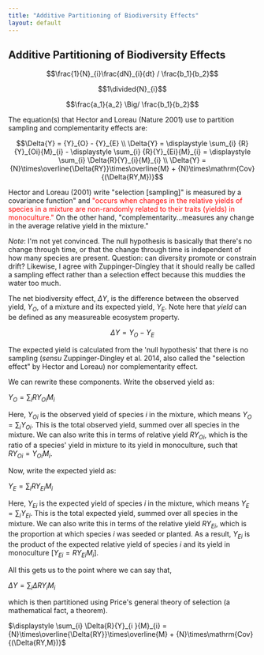 ```yaml
---
title: "Additive Partitioning of Biodiversity Effects"
layout: default
---
```




## Additive Partitioning of Biodiversity Effects

$$\frac{1}{N}_{i}\frac{dN}_{i}{dt} / \frac{b_1}{b_2}$$

$$1\divided{N}_{i}$$

  $$\frac{a_1}{a_2} \Big/ \frac{b_1}{b_2}$$

The equation(s) that Hector and Loreau (Nature 2001) use to partition sampling and complementarity effects are:

$$\Delta{Y} = {Y}_{O} - {Y}_{E}  \\ \Delta{Y} = \displaystyle \sum_{i} {R}{Y}_{Oi}{M}_{i} - \displaystyle \sum_{i} {R}{Y}_{Ei}{M}_{i} = \displaystyle \sum_{i} \Delta{R}{Y}_{i}{M}_{i} \\ \Delta{Y} =  {N}\times\overline{\Delta{RY}}\times\overline{M} + {N}\times\mathrm{Cov}{(\Delta{RY,M})}$$

Hector and Loreau (2001) write "selection [sampling]" is measured by a covariance function" and <span style="color:red">"occurs when changes in the relative yields of species in a mixture are non-randomly related to their traits (yields) in monoculture."</span> On the other hand, "complementarity...measures any change in the average relative yield in the mixture."

*Note*: I'm not yet convinced. The null hypothesis is basically that there's no change through time, or that the change through time is independent of how many species are present. Question: can diversity promote or constrain drift? Likewise, I agree with Zuppinger-Dingley that it should really be called a sampling effect rather than a selection effect because this muddies the water too much.

The net biodiversity effect, $\Delta{Y}$, is the difference between the observed yield, $Y_O$, of a mixture and its expected yield, $Y_E$. Note here that *yield* can be defined as any measureable ecosystem property.

$$\Delta{Y} = {Y}_{O} - {Y}_{E}$$

The expected yield is calculated from the 'null hypothesis' that there is no sampling (*sensu* Zuppinger-Dingley et al. 2014, also called the "selection effect" by Hector and Loreau) nor complementarity effect.

We can rewrite these components. Write the observed yield as:

$Y_O = \displaystyle \sum_{i} {R}{Y}_{Oi}{M}_{i}$

Here, $Y_{Oi}$ is the observed yield of species *i* in the mixture, which means $Y_{O} = \displaystyle \sum_{i} {Y}_{Oi}$. This is the total observed yield, summed over all species in the mixture. We can also write this in terms of relative yield ${R}{Y}_{Oi}$, which is the ratio of a species' yield in mixture to its yield in monoculture, such that ${R}{Y}_{Oi} = {Y}_{Oi}{M}_{i}$.

Now, write the expected yield as:

${Y}_{E} = \displaystyle \sum_{i} {R}{Y}_{Ei}{M}_{i}$

Here, ${Y}_{Ei}$ is the expected yield of species *i* in the mixture, which means ${Y}_{E} = \displaystyle \sum_{i} {Y}_{Ei}$. This is the total expected yield, summed over all species in the mixture. We can also write this in terms of the relative yield ${R}{Y}_{Ei}$, which is the proportion at which species *i* was seeded or planted. As a result, ${Y}_{Ei}$ is the product of the expected relative yield of species *i* and its yield in monoculture [${Y}_{Ei}={R}{Y}_{Ei}{M}_{i}$].

All this gets us to the point where we can say that,

$\Delta{Y} = \displaystyle \sum_{i} \Delta{R}{Y}_{i}{M}_{i}$

which is then partitioned using Price's general theory of selection (a mathematical fact, a theorem).

$\displaystyle \sum_{i} \Delta{R}{Y}_{i }{M}_{i} =  {N}\times\overline{\Delta{RY}}\times\overline{M} + {N}\times\mathrm{Cov}{(\Delta{RY,M})}$
